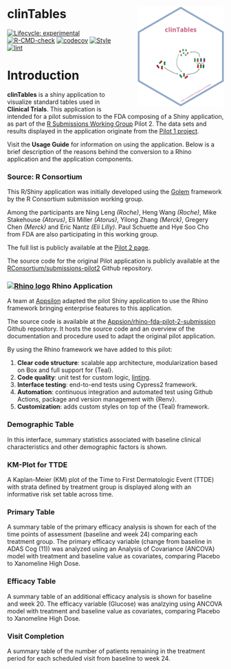 
<!-- README.md is generated from README.Rmd. Please edit that file -->

# clinTables <img src="figures/logo.png" align="right" width="200" style="margin-left:50px;"/>

<!-- badges: start -->

[![Lifecycle:
experimental](https://img.shields.io/badge/lifecycle-experimental-orange.svg)](https://lifecycle.r-lib.org/articles/stages.html#experimental)
[![R-CMD-check](https://github.com/ahasoplakus/clinTables/actions/workflows/R-CMD-check.yaml/badge.svg)](https://github.com/ahasoplakus/clinTables/actions/workflows/R-CMD-check.yaml)
[![codecov](https://codecov.io/gh/ahasoplakus/clinTables/branch/devel/graph/badge.svg?token=G5URJVIVQM)](https://app.codecov.io/gh/ahasoplakus/clinTables)
[![Style](https://github.com/ahasoplakus/clinTables/actions/workflows/styler.yaml/badge.svg)](https://github.com/ahasoplakus/clinTables/actions/workflows/styler.yaml)
[![lint](https://github.com/ahasoplakus/clinTables/actions/workflows/lint.yaml/badge.svg)](https://github.com/ahasoplakus/clinTables/actions/workflows/lint.yaml)
<!-- badges: end -->

# Introduction

**clinTables** is a shiny application to visualize standard tables used in
<b>Clinical Trials</b>. This application is intended for a pilot submission to the FDA composing of a Shiny application, as part of the
<a href="https://rconsortium.github.io/submissions-wg/" target="_blank">R Submissions Working Group</a>
Pilot&nbsp;2.
The data sets and results displayed in the application originate from the
<a href="https://rconsortium.github.io/submissions-wg/pilot-overall.html#pilot-1---common-analyses" target="_blank">Pilot&nbsp;1 project</a>.

Visit the **Usage Guide** for information on using the application.
Below is a brief description of the reasons behind the conversion to a Rhino application and the application components.

### Source: R Consortium

This R/Shiny application was initially developed using the
<a href="https://thinkr-open.github.io/golem/" target="_blank">Golem</a>
framework by the R Consortium submission working group.

Among the participants are Ning Leng _(Roche)_, Heng Wang _(Roche)_, Mike Stakehouse _(Atorus)_, Eli Miller _(Atorus)_, Yilong Zhang _(Merck)_, Gregery Chen _(Merck)_ and Eric Nantz _(Eli Lilly)_. Paul Schuette and Hye Soo Cho from FDA are also participating in this working group.

The full list is publicly available at the
<a href="https://rconsortium.github.io/submissions-wg/pilot2.html" target="_blank">Pilot&nbsp;2 page</a>.

The source code for the original Pilot application is publicly available at the
<a href="https://github.com/RConsortium/submissions-pilot2" target="_blank">RConsortium/submissions-pilot2</a>
Github repository.

### <a href="https://appsilon.github.io/rhino/" target="_blank"><img src="https://appsilon.github.io/rhino/reference/figures/rhino.png" alt="Rhino logo" style="height: 1.2em;"></a> Rhino Application

A team at
<a href="https://appsilon.com" target="_blank">Appsilon</a>
adapted the pilot Shiny application to use the Rhino framework bringing enterprise features to this application.

The source code is available at the
<a href="https://github.com/Appsilon/rhino-fda-pilot-2-submission/" target="_blank">Appsion/rhino-fda-pilot-2-submission</a>
Github repository. It hosts the source code and an overview of the documentation and procedure used to adapt the original pilot application.

By using the Rhino framework we have added to this pilot:

1. **Clear code structure**: scalable app architecture, modularization based on Box and full support for {Teal}.
2. **Code quality**: unit test for custom logic,
<a href="https://en.wikipedia.org/wiki/Lint_%28software%29" target="_blank">linting</a>.
3. **Interface testing**: end-to-end tests using Cypress2 framework.
4. **Automation**: continuous integration and automated test using Github Actions, package and version management with {Renv}.
5. **Customization**: adds custom styles on top of the {Teal} framework.

### Demographic Table

In this interface, summary statistics associated with baseline clinical characteristics and other demographic factors is shown.

### KM-Plot for TTDE

A Kaplan-Meier (KM) plot of the Time to First Dermatologic Event (TTDE) with strata defined by treatment group is displayed along with an informative risk set table across time.

### Primary Table

A summary table of the primary efficacy analysis is shown for each of the time points of assessment (baseline and week 24) comparing each treatment group. The primary efficacy variable (change from baseline in ADAS Cog (11)) was analyzed using an Analysis of Covariance (ANCOVA) model with treatment and baseline value as covariates, comparing Placebo to Xanomeline High Dose.

### Efficacy Table

A summary table of an additional efficacy analysis is shown for baseline and week 20. The efficacy variable (Glucose) was analzying using ANCOVA model with treatment and baseline value as covariates, comparing Placebo to Xanomeline High Dose.

### Visit Completion

A summary table of the number of patients remaining in the treatment period for each scheduled visit from baseline to week 24.

### 
```
